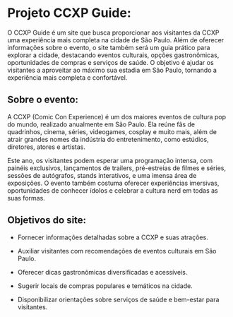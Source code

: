# Projeto CCXP Guide:

O CCXP Guide é um site que busca proporcionar aos visitantes da CCXP uma experiência mais completa na cidade de São Paulo. Além de oferecer informações sobre o evento, o site também será um guia prático para explorar a cidade, destacando eventos culturais, opções gastronômicas, oportunidades de compras e serviços de saúde. O objetivo é ajudar os visitantes a aproveitar ao máximo sua estadia em São Paulo, tornando a experiência mais completa e confortável.


## Sobre o evento:

A CCXP (Comic Con Experience) é um dos maiores eventos de cultura pop do mundo, realizado anualmente em São Paulo. Ela reúne fãs de quadrinhos, cinema, séries, videogames, cosplay e muito mais, além de atrair grandes nomes da indústria do entretenimento, como estúdios, diretores, atores e artistas.

Este ano, os visitantes podem esperar uma programação intensa, com painéis exclusivos, lançamentos de trailers, pré-estreias de filmes e séries, sessões de autógrafos, stands interativos, e uma imensa área de exposições. O evento também costuma oferecer experiências imersivas, oportunidades de conhecer ídolos e celebrar a cultura nerd em todas as suas formas.

## Objetivos do site:

* Fornecer informações detalhadas sobre a CCXP e suas atrações.

* Auxiliar visitantes com recomendações de eventos culturais em São Paulo.

* Oferecer dicas gastronômicas diversificadas e acessíveis.

* Sugerir locais de compras populares e temáticos na cidade.

* Disponibilizar orientações sobre serviços de saúde e bem-estar para visitantes.